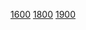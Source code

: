 [1600](https://codeforces.com/problemset/problem/1528/A)
[1800](https://codeforces.com/contest/1843/problem/F1)
[1900](https://codeforces.com/contest/1926/problem/G)